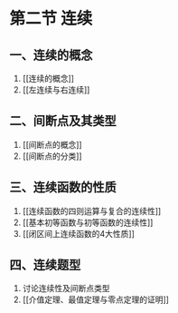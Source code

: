 # 第二节 连续
## 一、连续的概念
1. [[连续的概念]]
2. [[左连续与右连续]]

## 二、间断点及其类型
1. [[间断点的概念]]
2. [[间断点的分类]]

## 三、连续函数的性质
1. [[连续函数的四则运算与复合的连续性]]
2. [[基本初等函数与初等函数的连续性]]
3. [[闭区间上连续函数的4大性质]]

## 四、连续题型
1. 讨论连续性及间断点类型
2. [[介值定理、最值定理与零点定理的证明]]
